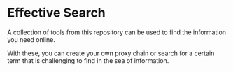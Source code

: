 # Effective Search

A collection of tools from this repository can be used to find the information you need online.

With these, you can create your own proxy chain or search for a certain term that is challenging to find in the sea of information.
